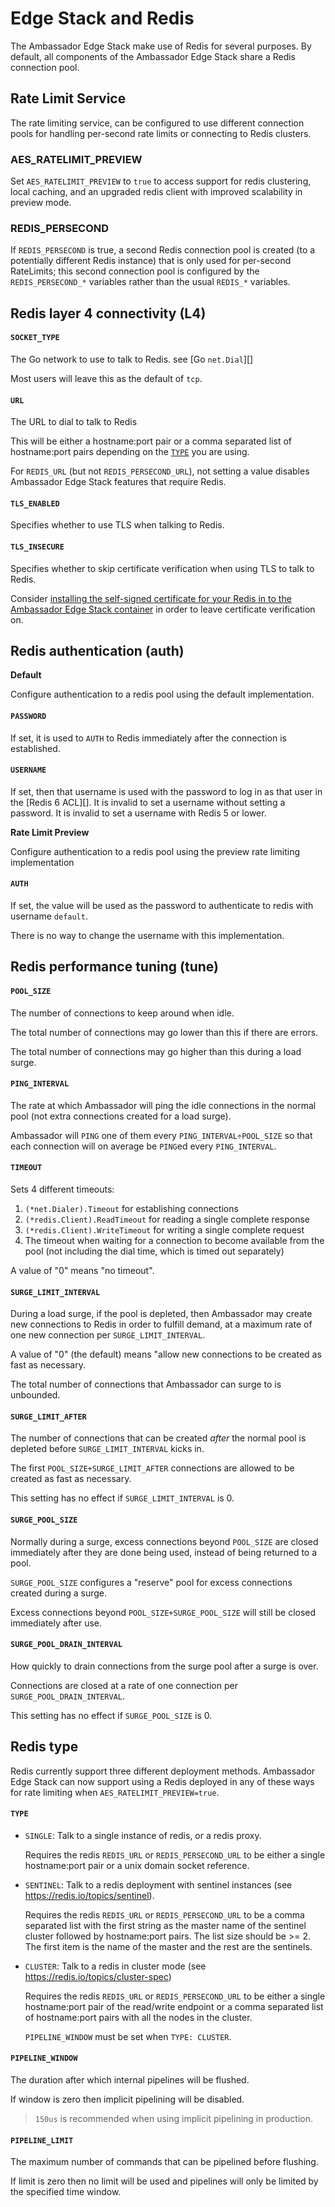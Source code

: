 # Edge Stack and Redis

The Ambassador Edge Stack make use of Redis for several purposes.  By default,
all components of the Ambassador Edge Stack share a Redis connection pool.

## Rate Limit Service

The rate limiting service, can be configured to use different connection pools 
for handling per-second rate limits or connecting to Redis clusters.

### AES_RATELIMIT_PREVIEW

Set `AES_RATELIMIT_PREVIEW` to `true` to access support for redis clustering, 
local caching, and an upgraded redis client with improved scalability in 
preview mode.

### REDIS_PERSECOND

If `REDIS_PERSECOND` is true, a second Redis connection pool is created (to a
potentially different Redis instance) that is only used for per-second
RateLimits; this second connection pool is configured by the `REDIS_PERSECOND_*`
variables rather than the usual `REDIS_*` variables.

## Redis layer 4 connectivity (L4)

 
#### `SOCKET_TYPE` 

The Go network to use to talk to Redis. see [Go `net.Dial`][]

Most users will leave this as the default of `tcp`.

#### `URL` 

The URL to dial to talk to Redis 

This will be either a hostname:port pair or a comma separated list of 
hostname:port pairs depending on the [`TYPE`](#redis-type) you are using.
  
For `REDIS_URL` (but not `REDIS_PERSECOND_URL`), not setting a value disables
Ambassador Edge Stack features that require Redis.

#### `TLS_ENABLED`  

Specifies whether to use TLS when talking to Redis.

#### `TLS_INSECURE` 

Specifies whether to skip certificate verification when
using TLS to talk to Redis.  

Consider [installing the self-signed certificate for your Redis in to the 
Ambassador Edge Stack container](../../using/filters/#installing-self-signed-certificates) 
in order to leave certificate verification on.

## Redis authentication (auth)

**Default** 

Configure authentication to a redis pool using the default implementation.

#### `PASSWORD`

If set, it is used to `AUTH` to Redis immediately after the connection is
established.

#### `USERNAME`

If set, then that username is used with the password to log in as that user in 
the [Redis 6 ACL][].  It is invalid to set a username without setting a 
password.  It is invalid to set a username with Redis 5 or lower.

**Rate Limit Preview** 

Configure authentication to a redis pool using the preview rate limiting 
implementation

#### `AUTH` 

If set, the value will be used as the password to authenticate to redis with 
username `default`. 

There is no way to change the username with this implementation.


## Redis performance tuning (tune)

#### `POOL_SIZE`

  The number of connections to keep around when idle.

  The total number of connections may go lower than this if there are errors.  

  The total number of connections may go higher than this during a load surge.

#### `PING_INTERVAL` 

  The rate at which Ambassador will ping the idle connections in the normal pool
  (not extra connections created for a load surge). 

  Ambassador will `PING` one of them every `PING_INTERVAL÷POOL_SIZE` so
  that each connection will on average be `PING`ed every `PING_INTERVAL`.
  

#### `TIMEOUT` 

  Sets 4 different timeouts:

   1. `(*net.Dialer).Timeout` for establishing connections
   2. `(*redis.Client).ReadTimeout` for reading a single complete response
   3. `(*redis.Client).WriteTimeout` for writing a single complete request
   4. The timeout when waiting for a connection to become available from the
      pool (not including the dial time, which is timed out separately)

  A value of "0" means "no timeout".

#### `SURGE_LIMIT_INTERVAL`  

  During a load surge, if the pool is depleted, then Ambassador may create new
  connections to Redis in order to fulfill demand, at a maximum rate of one new
  connection per `SURGE_LIMIT_INTERVAL`.  

  A value of "0" (the default) means "allow new connections to be created as
  fast as necessary.

  The total number of connections that Ambassador can surge to is unbounded.

#### `SURGE_LIMIT_AFTER` 

  The number of connections that can be created *after* the normal pool is
  depleted before `SURGE_LIMIT_INTERVAL` kicks in. 

  The first `POOL_SIZE+SURGE_LIMIT_AFTER` connections are allowed to
  be created as fast as necessary.  

  This setting has no effect if `SURGE_LIMIT_INTERVAL` is 0.

#### `SURGE_POOL_SIZE`  

  Normally during a surge, excess connections beyond `POOL_SIZE` are
  closed immediately after they are done being used, instead of being returned
  to a pool.

  `SURGE_POOL_SIZE` configures a "reserve" pool for excess connections
  created during a surge.

  Excess connections beyond `POOL_SIZE+SURGE_POOL_SIZE` will still
  be closed immediately after use.  

#### `SURGE_POOL_DRAIN_INTERVAL`

  How quickly to drain connections from the surge pool after a surge is over. 

  Connections are closed at a rate of one connection per
  `SURGE_POOL_DRAIN_INTERVAL`. 

  This setting has no effect if `SURGE_POOL_SIZE` is 0.

## Redis type

Redis currently support three different deployment methods. Ambassador Edge
Stack can now support using a Redis deployed in any of these ways for rate
limiting when `AES_RATELIMIT_PREVIEW=true`.

#### `TYPE` 

- `SINGLE`: Talk to a single instance of redis, or a redis proxy.

  Requires the redis `REDIS_URL` or `REDIS_PERSECOND_URL` to be either a
  single hostname:port pair or a unix domain socket reference.

- `SENTINEL`: Talk to a redis deployment with sentinel instances (see
  https://redis.io/topics/sentinel).

  Requires the redis `REDIS_URL` or `REDIS_PERSECOND_URL` to be a comma
  separated list with the first string as the master name of the sentinel
  cluster followed by hostname:port pairs. The list size should be >= 2.
  The first item is the name of the master and the rest are the sentinels.

- `CLUSTER`: Talk to a redis in cluster mode (see 
  https://redis.io/topics/cluster-spec)

  Requires the redis `REDIS_URL` or `REDIS_PERSECOND_URL` to be either a
  single hostname:port pair of the read/write endpoint or a comma separated
  list of hostname:port pairs with all the nodes in the cluster.

  `PIPELINE_WINDOW` must be set when `TYPE: CLUSTER`.

#### `PIPELINE_WINDOW` 

The duration after which internal pipelines will be flushed. 

If window is zero then implicit pipelining will be disabled.

> `150us` is recommended when using implicit pipelining in production.

#### `PIPELINE_LIMIT` 

The maximum number of commands that can be pipelined before flushing. 

If limit is zero then no limit will be used and pipelines will only be limited
by the specified time window.
